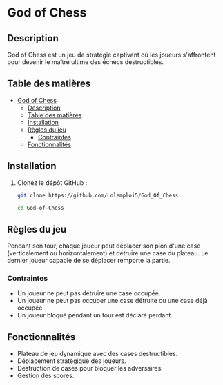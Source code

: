 # God of Chess

## Description

God of Chess est un jeu de stratégie captivant où les joueurs s'affrontent pour devenir le maître ultime des échecs destructibles.

## Table des matières

- [God of Chess](#god-of-chess)
  - [Description](#description)
  - [Table des matières](#table-des-matières)
  - [Installation](#installation)
  - [Règles du jeu](#règles-du-jeu)
    - [Contraintes](#contraintes)
  - [Fonctionnalités](#fonctionnalités)

## Installation

1. Clonez le dépôt GitHub :

    ```bash
    git clone https://github.com/Lolemploi5/God_Of_Chess
    
    cd God-of-Chess
    ```

## Règles du jeu

Pendant son tour, chaque joueur peut déplacer son pion d'une case (verticalement ou horizontalement) et détruire une case du plateau. Le dernier joueur capable de se déplacer remporte la partie.

### Contraintes

- Un joueur ne peut pas détruire une case occupée.
- Un joueur ne peut pas occuper une case détruite ou une case déjà occupée.
- Un joueur bloqué pendant un tour est déclaré perdant.

## Fonctionnalités

- Plateau de jeu dynamique avec des cases destructibles.
- Déplacement stratégique des joueurs.
- Destruction de cases pour bloquer les adversaires.
- Gestion des scores.



